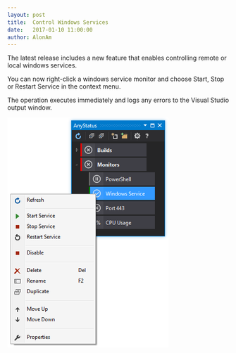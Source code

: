 ```yaml
---
layout: post
title:  Control Windows Services
date:   2017-01-10 11:00:00
author: AlonAm
---
```


The latest release includes a new feature that enables controlling remote or local windows services.

You can now right-click a windows service monitor and choose Start, Stop or Restart Service in the context menu.

The operation executes immediately and logs any errors to the Visual Studio output window.

![Control Windows Service](/assets/posts/2017-01-10-control-windows-services/windows-service-context-menu.png)
